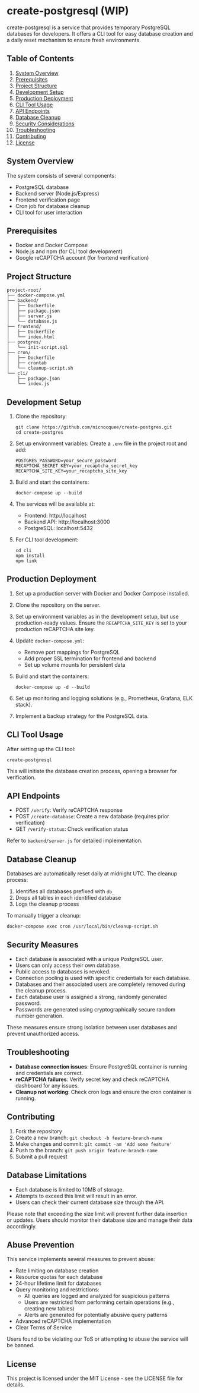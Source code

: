 # create-postgresql (WIP)

create-postgresql is a service that provides temporary PostgreSQL databases for developers. It offers a CLI tool for easy database creation and a daily reset mechanism to ensure fresh environments.

## Table of Contents

1. [System Overview](#system-overview)
2. [Prerequisites](#prerequisites)
3. [Project Structure](#project-structure)
4. [Development Setup](#development-setup)
5. [Production Deployment](#production-deployment)
6. [CLI Tool Usage](#cli-tool-usage)
7. [API Endpoints](#api-endpoints)
8. [Database Cleanup](#database-cleanup)
9. [Security Considerations](#security-considerations)
10. [Troubleshooting](#troubleshooting)
11. [Contributing](#contributing)
12. [License](#license)

## System Overview

The system consists of several components:

- PostgreSQL database
- Backend server (Node.js/Express)
- Frontend verification page
- Cron job for database cleanup
- CLI tool for user interaction

## Prerequisites

- Docker and Docker Compose
- Node.js and npm (for CLI tool development)
- Google reCAPTCHA account (for frontend verification)

## Project Structure

```
project-root/
├── docker-compose.yml
├── backend/
│   ├── Dockerfile
│   ├── package.json
│   ├── server.js
│   └── database.js
├── frontend/
│   ├── Dockerfile
│   └── index.html
├── postgres/
│   └── init-script.sql
├── cron/
│   ├── Dockerfile
│   ├── crontab
│   └── cleanup-script.sh
└── cli/
    ├── package.json
    └── index.js
```

## Development Setup

1. Clone the repository:

   ```
   git clone https://github.com/nicnocquee/create-postgres.git
   cd create-postgres
   ```

2. Set up environment variables:
   Create a `.env` file in the project root and add:

   ```
   POSTGRES_PASSWORD=your_secure_password
   RECAPTCHA_SECRET_KEY=your_recaptcha_secret_key
   RECAPTCHA_SITE_KEY=your_recaptcha_site_key
   ```

3. Build and start the containers:

   ```
   docker-compose up --build
   ```

4. The services will be available at:

   - Frontend: http://localhost
   - Backend API: http://localhost:3000
   - PostgreSQL: localhost:5432

5. For CLI tool development:
   ```
   cd cli
   npm install
   npm link
   ```

## Production Deployment

1. Set up a production server with Docker and Docker Compose installed.
2. Clone the repository on the server.
3. Set up environment variables as in the development setup, but use production-ready values. Ensure the `RECAPTCHA_SITE_KEY` is set to your production reCAPTCHA site key.
4. Update `docker-compose.yml`:

   - Remove port mappings for PostgreSQL
   - Add proper SSL termination for frontend and backend
   - Set up volume mounts for persistent data

5. Build and start the containers:

   ```
   docker-compose up -d --build
   ```

6. Set up monitoring and logging solutions (e.g., Prometheus, Grafana, ELK stack).

7. Implement a backup strategy for the PostgreSQL data.

## CLI Tool Usage

After setting up the CLI tool:

```
create-postgresql
```

This will initiate the database creation process, opening a browser for verification.

## API Endpoints

- POST `/verify`: Verify reCAPTCHA response
- POST `/create-database`: Create a new database (requires prior verification)
- GET `/verify-status`: Check verification status

Refer to `backend/server.js` for detailed implementation.

## Database Cleanup

Databases are automatically reset daily at midnight UTC. The cleanup process:

1. Identifies all databases prefixed with `db_`
2. Drops all tables in each identified database
3. Logs the cleanup process

To manually trigger a cleanup:

```
docker-compose exec cron /usr/local/bin/cleanup-script.sh
```

## Security Measures

- Each database is associated with a unique PostgreSQL user.
- Users can only access their own database.
- Public access to databases is revoked.
- Connection pooling is used with specific credentials for each database.
- Databases and their associated users are completely removed during the cleanup process.
- Each database user is assigned a strong, randomly generated password.
- Passwords are generated using cryptographically secure random number generation.

These measures ensure strong isolation between user databases and prevent unauthorized access.

## Troubleshooting

- **Database connection issues**: Ensure PostgreSQL container is running and credentials are correct.
- **reCAPTCHA failures**: Verify secret key and check reCAPTCHA dashboard for any issues.
- **Cleanup not working**: Check cron logs and ensure the cron container is running.

## Contributing

1. Fork the repository
2. Create a new branch: `git checkout -b feature-branch-name`
3. Make changes and commit: `git commit -am 'Add some feature'`
4. Push to the branch: `git push origin feature-branch-name`
5. Submit a pull request

## Database Limitations

- Each database is limited to 10MB of storage.
- Attempts to exceed this limit will result in an error.
- Users can check their current database size through the API.

Please note that exceeding the size limit will prevent further data insertion or updates. Users should monitor their database size and manage their data accordingly.

## Abuse Prevention

This service implements several measures to prevent abuse:

- Rate limiting on database creation
- Resource quotas for each database
- 24-hour lifetime limit for databases
- Query monitoring and restrictions:
  - All queries are logged and analyzed for suspicious patterns
  - Users are restricted from performing certain operations (e.g., creating new tables)
  - Alerts are generated for potentially abusive query patterns
- Advanced reCAPTCHA implementation
- Clear Terms of Service

Users found to be violating our ToS or attempting to abuse the service will be banned.

## License

This project is licensed under the MIT License - see the LICENSE file for details.
